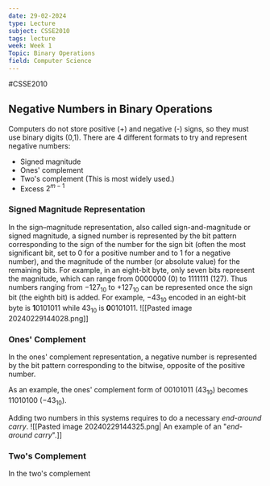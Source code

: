```yaml
---
date: 29-02-2024
type: Lecture
subject: CSSE2010
tags: lecture
week: Week 1
Topic: Binary Operations
field: Computer Science
---
```

#CSSE2010

## Negative Numbers in Binary Operations

Computers do not store positive (+) and negative (-) signs, so they must use binary digits (0,1).
There are 4 different formats to try and represent negative numbers:
- Signed magnitude
- Ones' complement
- Two's complement (This is most widely used.)
- Excess $2^{m-1}$

### Signed Magnitude Representation
In the sign–magnitude representation, also called sign-and-magnitude or signed magnitude, a signed number is represented by the bit pattern corresponding to the sign of the number for the sign bit (often the most significant bit, set to 0 for a positive number and to 1 for a negative number), and the magnitude of the number (or absolute value) for the remaining bits. For example, in an eight-bit byte, only seven bits represent the magnitude, which can range from 0000000 (0) to 1111111 (127). Thus numbers ranging from $-127_{10}$ to $+127_{10}$ can be represented once the sign bit (the eighth bit) is added. For example, $-43_{10}$ encoded in an eight-bit byte is **1**0101011 while $43_{10}$ is **0**0101011. 
![[Pasted image 20240229144028.png]]

### Ones' Complement
In the ones' complement representation, a negative number is represented by the bit pattern corresponding to the bitwise, opposite of the positive number.

As an example, the ones' complement form of 00101011 $(43_{10})$ becomes 11010100 ($-43_{10}$). 

Adding two numbers in this systems requires to do a necessary *end-around carry*.
![[Pasted image 20240229144325.png| An example of an "*end-around carry*".]]

### Two's Complement 
In the two's complement 